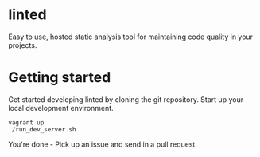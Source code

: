 linted
======

Easy to use, hosted static analysis tool for maintaining code quality in your projects.

Getting started
=========
Get started developing linted by cloning the git repository.
Start up your local development environment.
```batchfile
vagrant up
./run_dev_server.sh
```
You're done - Pick up an issue and send in a pull request.
